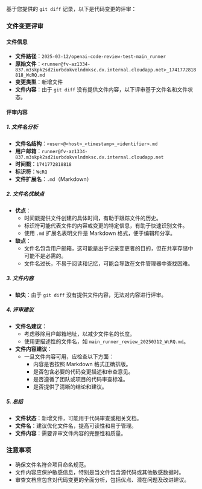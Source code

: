 基于您提供的 `git diff` 记录，以下是代码变更的评审：

### 文件变更评审

#### 文件信息
- **文件路径**：`2025-03-12/openai-code-review-test-main_runner`
- **原始文件**：`<runner@fv-az1334-837.m3skpk2sd2iurbdokvelndmksc.dx.internal.cloudapp.net>_1741772818818_WcRQ.md`
- **变更类型**：新增文件
- **文件内容**：由于 `git diff` 没有提供文件内容，以下评审基于文件名和文件状态。

#### 评审内容

##### 1. 文件名分析
- **文件名结构**：`<user>@<host>_<timestamp>_<identifier>.md`
- **用户邮箱**：`runner@fv-az1334-837.m3skpk2sd2iurbdokvelndmksc.dx.internal.cloudapp.net`
- **时间戳**：`1741772818818`
- **标识符**：`WcRQ`
- **文件扩展名**：`.md`（Markdown）

##### 2. 文件名优缺点
- **优点**：
  - 时间戳提供文件创建的具体时间，有助于跟踪文件的历史。
  - 标识符可能代表文件的内容或变更的特定信息，有助于快速识别文件。
  - 使用 `.md` 扩展名表明文件是 Markdown 格式，便于编辑和分享。
- **缺点**：
  - 文件名包含用户邮箱，这可能是出于记录变更者的目的，但在共享存储中可能不是必需的。
  - 文件名过长，不易于阅读和记忆，可能会导致在文件管理器中查找困难。

##### 3. 文件内容
- **缺失**：由于 `git diff` 没有提供文件内容，无法对内容进行评审。

##### 4. 评审建议
- **文件名建议**：
  - 考虑移除用户邮箱地址，以减少文件名的长度。
  - 使用更描述性的文件名，如 `main_runner_review_20250312_WcRQ.md`。
- **文件内容建议**：
  - 一旦文件内容可用，应检查以下方面：
    - 内容是否按照 Markdown 格式正确排版。
    - 是否包含必要的代码变更描述和审查意见。
    - 是否遵循了团队或项目的代码审查标准。
    - 是否提供了清晰的结论和建议。

##### 5. 总结
- **文件状态**：新增文件，可能用于代码审查或相关文档。
- **文件名**：建议优化文件名，提高可读性和易于管理。
- **文件内容**：需要评审文件内容的完整性和质量。

### 注意事项
- 确保文件名符合项目命名规范。
- 文件内容应保护敏感信息，特别是当文件包含源代码或其他敏感数据时。
- 审查文档应包含对代码变更的全面分析，包括优点、潜在问题及改进建议。